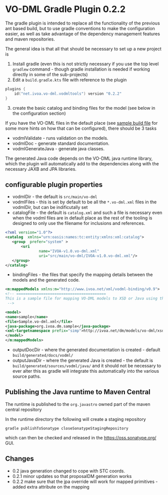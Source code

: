 VO-DML Gradle Plugin 0.2.2
==========================

The gradle plugin is intended to replace all the functionality of the 
previous ant based build, but to use gradle conventions to make the configuration
easier, as well as take advantage of the dependency management features and maven repositories.

The general idea is that all that should be necessary to set up a new project is

1. Install gradle (even this is not strictly necessary if you use the top level `gradlew` command - though  gradle installation is needed if working directly in some of the sub-projects)
2. Edit a `build.gradle.kts` file with reference to the plugin

```kotlin
plugins {
    id("net.ivoa.vo-dml.vodmltools") version "0.2.2"
}
```
3. create the basic catalog and binding files for the model (see below in the configuration section) 

If you have the VO-DML files in the default place (see [sample build file](./sample/build.gradle.kts) for some more hints on how that can be configured), 
there should be 3 tasks

* vodmlValidate - runs validation on the models.
* vodmlDoc - generate standard documentation.
* vodmlGenerateJava - generate java classes.

The generated Java code depends on the VO-DML java runtime library, which the plugin will automatically add to the
dependencies along with the necessary JAXB and JPA libraries.

## configurable plugin properties

* vodmlDir - the default is `src/main/vo-dml`
* vodmlFiles - this is set by default to be all the `*.vo-dml.xml` files in the vodmlDir, but can be indificutally set
* catalogFile - the default is `catalog.xml` and such a file is necessary even when the vodml files are in default place
  as the rest of the tooling is designed to only use the filename for inclusions and references.
```xml
<?xml version="1.0"?>
<catalog  xmlns="urn:oasis:names:tc:entity:xmlns:xml:catalog">  
   <group  prefer="system" >
       <uri
               name="IVOA-v1.0.vo-dml.xml"
               uri="src/main/vo-dml/IVOA-v1.0.vo-dml.xml"/>
   </group>
</catalog>
```
* bindingFiles - the files that specify the mapping details between the models and the generated code.
```xml
<m:mappedModels xmlns:m="http://www.ivoa.net/xml/vodml-binding/v0.9">
<!-- ========================================
This is a sample file for mapping VO-DML models to XSD or Java using the gradle tooling
 -->

<model>
<name>sample</name>
<file>Sample.vo-dml.xml</file>
<java-package>org.ivoa.dm.sample</java-package>
<xml-targetnamespace prefix="simp">http://ivoa.net/dm/models/vo-dml/xsd/sample/sample</xml-targetnamespace>
</model>
</m:mappedModels>
```
* outputDocDir - where the generated documentation is created - default `build/generated/docs/vodml/`
* outputJavaDir - where the generated Java is created - the default is `build/generated/sources/vodml/java/` and it should not 
  be necessary to ever alter this as gradle will integrate this automatically into the various source paths.

## Publishing the Java runtime to Maven Central

The runtime is published to the `org.javastro` owned part of the maven central repository 

In the runtime directory the following will create a staging repository

```shell
gradle publishToSonatype closeSonatypeStagingRepository
```

which can then be checked and released in the https://oss.sonatype.org/ GUI.


## Changes

* 0.2 java generation changed to cope with STC coords.
* 0.2.1 minor updates so that proposalDM generation works
* 0.2.2 make sure that the jpa override will work for mapped primitives - added extra attribute on the mapping
